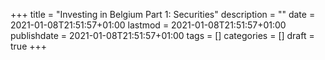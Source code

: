 +++
title = "Investing in Belgium Part 1: Securities"
description = ""
date = 2021-01-08T21:51:57+01:00
lastmod = 2021-01-08T21:51:57+01:00
publishdate = 2021-01-08T21:51:57+01:00
tags = []
categories = []
draft = true
+++

